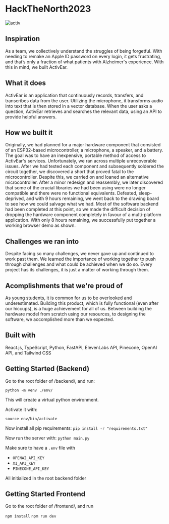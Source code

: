 # HackTheNorth2023

![activ](https://github.com/JaehyeongPark06/ActivEar/assets/78674944/0d4b7142-6b34-45eb-8591-3afb3818ab1c)

## Inspiration

As a team, we collectively understand the struggles of being forgetful. With needing to remake an Apple ID password on every login, it gets frustrating, and that’s only a fraction of what patients with Alzheimer's experience. With this in mind, we built ActivEar.

## What it does

ActivEar is an application that continuously records, transfers, and transcribes data from the user. Utilizing the microphone, it transforms audio into text that is then stored in a vector database. When the user asks a question, ActivEar retrieves and searches the relevant data, using an API to provide helpful answers.

## How we built it

Originally, we had planned for a major hardware component that consisted of an ESP32-based microcontroller, a microphone, a speaker, and a battery. The goal was to have an inexpensive, portable method of access to ActivEar's services. Unfortunately, we ran across multiple unrecoverable issues. After we had tested each component and subsequently soldered the circuit together, we discovered a short that proved fatal to the microcontroller. Despite this, we carried on and loaned an alternative microcontroller. After a minor redesign and reassembly, we later discovered that some of the crucial libraries we had been using were no longer compatible and there were no functional equivalents. Defeated, sleep-deprived, and with 9 hours remaining, we went back to the drawing board to see how we could salvage what we had. Most of the software backend had been completed at this point, so we made the difficult decision of dropping the hardware component completely in favour of a multi-platform application. With only 8 hours remaining, we successfully put together a working browser demo as shown.

## Challenges we ran into

Despite facing so many challenges, we never gave up and continued to work past them. We learned the importance of working together to push through challenges and what could be achieved when we do so. Every project has its challenges, it is just a matter of working through them.

## Acomplishments that we're proud of

As young students, it is common for us to be overlooked and underestimated. Building this product, which is fully functional (even after our hiccups), is a huge achievement for all of us. Between building the hardware model from scratch using our resources, to designing the software, we accomplished more than we expected.

## Built with

React.js, TypeScript, Python, FastAPI, ElevenLabs API, Pinecone, OpenAI API, and Tailwind CSS

## Getting Started (Backend)

Go to the root folder of /backend/, and run:

`python -m venv ./env/`

This will create a virtual python environment.

Activate it with:

`source env/bin/activate`

Now install all pip requirements:
`pip install -r "requirements.txt"`

Now run the server with:
`python main.py`

Make sure to have a `.env` file with 
- `OPENAI_API_KEY`
- `XI_API_KEY`
- `PINECONE_API_KEY`

All initialized in the root backend folder

## Getting Started Frontend

Go to the root folder of /frontend/, and run 

`npm install`
`npm run dev`
